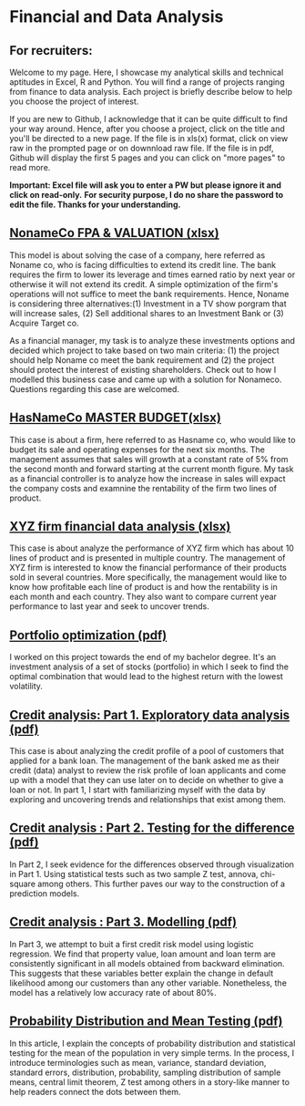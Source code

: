 # Financial and Data Analysis

## For recruiters:
Welcome to my page. Here, I showcase my analytical skills and technical aptitudes in Excel, R and Python. You will find a range of projects ranging from finance to data analysis. Each project is briefly describe below to help you choose the project of interest.

If you are new to Github, I acknowledge that it can be quite difficult to find your way around. Hence, after you choose a project, click on the title and you'll be directed to a new page. If the file is in xls(x) format, click on view raw in the prompted page or on downnload raw file. If the file is in pdf, Github will display the first 5 pages and you can click on "more pages" to read more. 

**Important: Excel file will ask you to enter a PW but please ignore it and click on read-only.**
**For security purpose, I do no share the password to edit the file. Thanks for your understanding.**

## [NonameCo FPA & VALUATION (xlsx)]( https://github.com/eliediwa9/Financial-Planning-and-Analysis/blob/main/NoNameCo%20FPA%20%26%20valuation.xlsx)
This model is about solving the case of a company, here referred as Noname co, who is facing difficulties to extend its credit line. The bank requires the firm to lower its leverage and times earned ratio by next year or otherwise it will not extend its credit. A simple optimization of the firm's operations will not suffice to meet the bank requirements. Hence, Noname is considering three alternatives:(1) Investment in a TV show porgram that will increase sales, (2) Sell additional shares to an Investment Bank or (3) Acquire Target co. 

As a financial manager, my task is to analyze these investments options and decided which project to take  based on two main criteria: (1) the project should help Noname co meet the bank requirement and (2) the project should protect the interest of existing shareholders. Check out to how I modelled this business case and came up with a solution for Nonameco. Questions regarding this case are welcomed.


## [HasNameCo MASTER BUDGET(xlsx)](https://github.com/eliediwa9/Financial-Planning-and-Analysis/blob/main/HasNameCo%20Master-Plan.xlsx)
This case is about a firm, here referred to as Hasname co, who would like to budget its sale and operating expenses for the next six months. The management assumes that sales will growth at a constant rate of 5% from the second month and forward starting at the current month figure. My task as a financial controller is to analyze how the increase in sales will expact the company costs and examnine the rentability of the firm two lines of product. 


## [XYZ firm financial data analysis (xlsx)](https://github.com/eliediwa9/Financial-Planning-and-Analysis/blob/main/XYZ%20Financial%20data%20analysis.xlsx)
This case is about analyze the performance of XYZ firm which has about 10 lines of product and is presented in multiple country. The management of XYZ firm is interested to know the financial performance of their products sold in several countries. More specifically, the management would like to know how profitable each line of product is and how the rentability is in each month and each country. They also want to compare current year performance to last year and seek to uncover trends.	

## [Portfolio optimization (pdf)](https://github.com/eliediwa9/Financial-and-Data-Analysis/blob/main/Markowitz%20Portfolio%20Optimization.pdf)
I worked on this project towards the end of my bachelor degree. It's an investment analysis of a set of stocks (portfolio) in which I seek to find the optimal combination that would lead to the highest return with the lowest volatility. 

## [Credit analysis: Part 1. Exploratory data analysis (pdf)](https://github.com/eliediwa9/Financial-and-Data-Analysis/blob/main/Credit%20Analysis%20Part%201.pdf)
This case is about analyzing the credit profile of a pool of customers that applied for a bank loan. The management of the bank asked me as their credit (data) analyst to review the risk profile of loan applicants and come up with a model that they can use later on to decide on whether to give a loan or not. In part 1, I start with familiarizing myself with the data by exploring and uncovering trends and relationships that exist among them.

## [Credit analysis : Part 2. Testing for the difference (pdf)](https://github.com/eliediwa9/Financial-and-Data-Analysis/blob/main/Credit%20Analysis%20Part%202.pdf)
In Part 2, I seek evidence for the differences observed through visualization in Part 1. Using statistical tests such as two sample Z test, annova, chi-square among others. This further paves our way to the construction of a prediction models.

## [Credit analysis : Part 3. Modelling (pdf)](https://github.com/eliediwa9/Financial-and-Data-Analysis/blob/main/Credit%20Analysis%20Part%203.pdf)
In Part 3, we attempt to buit a first credit risk model using logistic regression. We find that property value, loan amount and loan term are consistently significant in all models obtained from backward elimination. This suggests that these variables better explain the change in default likelihood among our customers than any other variable. Nonetheless, the model has a relatively low accuracy rate of about 80%. 


## [Probability Distribution and Mean Testing (pdf)](https://github.com/eliediwa9/Financial-and-Data-Analysis/blob/main/Probability%20Distribution%20and%20Statistical%20Testing%20.pdf)
In this article, I explain the concepts of probability distribution and statistical testing for the mean of the population in very simple terms. In the process, I introduce terminologies such as mean, variance, standard deviation, standard errors, distribution, probability, sampling distribution of sample means, central limit theorem, Z test among others in a story-like manner to help readers connect the dots between them. 
